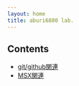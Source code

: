 ```yaml
---
layout: home
title: aburi6800 lab.
---
```


## Contents

- [git/github関連](documents/github/README.html)
- [MSX関連](documents/msx//README.html)

<br>

<!-- Google tag (gtag.js) -->
<script async src="https://www.googletagmanager.com/gtag/js?id=G-5X2091379J"></script>
<script>
  window.dataLayer = window.dataLayer || [];
  function gtag(){dataLayer.push(arguments);}
  gtag('js', new Date());

  gtag('config', 'G-5X2091379J');
</script>

